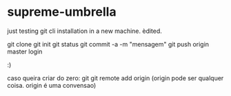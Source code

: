 # supreme-umbrella
just testing git cli installation in a new machine.
èdited.


git clone
git init
git status
git commit -a -m "mensagem"
git push origin master
login

:)

caso queira criar do zero:
git git remote add origin (origin pode ser qualquer coisa. origin é uma convensao)
